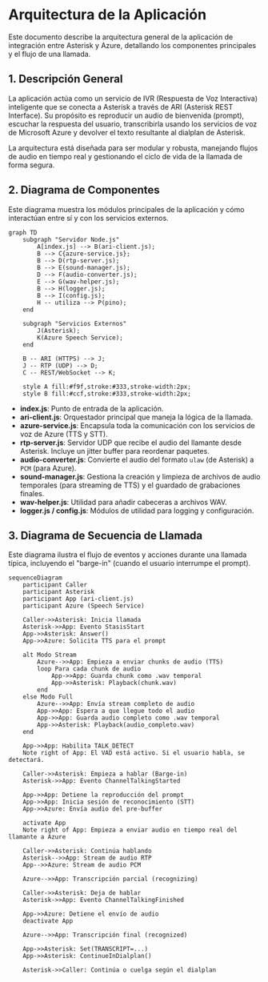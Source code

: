 # Arquitectura de la Aplicación

Este documento describe la arquitectura general de la aplicación de integración entre Asterisk y Azure, detallando los componentes principales y el flujo de una llamada.

## 1. Descripción General

La aplicación actúa como un servicio de IVR (Respuesta de Voz Interactiva) inteligente que se conecta a Asterisk a través de ARI (Asterisk REST Interface). Su propósito es reproducir un audio de bienvenida (prompt), escuchar la respuesta del usuario, transcribirla usando los servicios de voz de Microsoft Azure y devolver el texto resultante al dialplan de Asterisk.

La arquitectura está diseñada para ser modular y robusta, manejando flujos de audio en tiempo real y gestionando el ciclo de vida de la llamada de forma segura.

## 2. Diagrama de Componentes

Este diagrama muestra los módulos principales de la aplicación y cómo interactúan entre sí y con los servicios externos.

```mermaid
graph TD
    subgraph "Servidor Node.js"
        A[index.js] --> B(ari-client.js);
        B --> C{azure-service.js};
        B --> D(rtp-server.js);
        B --> E(sound-manager.js);
        D --> F(audio-converter.js);
        E --> G(wav-helper.js);
        B --> H(logger.js);
        B --> I(config.js);
        H -- utiliza --> P(pino);
    end

    subgraph "Servicios Externos"
        J(Asterisk);
        K(Azure Speech Service);
    end

    B -- ARI (HTTPS) --> J;
    J -- RTP (UDP) --> D;
    C -- REST/WebSocket --> K;

    style A fill:#f9f,stroke:#333,stroke-width:2px;
    style B fill:#ccf,stroke:#333,stroke-width:2px;
```

-   **index.js**: Punto de entrada de la aplicación.
-   **ari-client.js**: Orquestador principal que maneja la lógica de la llamada.
-   **azure-service.js**: Encapsula toda la comunicación con los servicios de voz de Azure (TTS y STT).
-   **rtp-server.js**: Servidor UDP que recibe el audio del llamante desde Asterisk. Incluye un jitter buffer para reordenar paquetes.
-   **audio-converter.js**: Convierte el audio del formato `ulaw` (de Asterisk) a `PCM` (para Azure).
-   **sound-manager.js**: Gestiona la creación y limpieza de archivos de audio temporales (para streaming de TTS) y el guardado de grabaciones finales.
-   **wav-helper.js**: Utilidad para añadir cabeceras a archivos WAV.
-   **logger.js / config.js**: Módulos de utilidad para logging y configuración.

## 3. Diagrama de Secuencia de Llamada

Este diagrama ilustra el flujo de eventos y acciones durante una llamada típica, incluyendo el "barge-in" (cuando el usuario interrumpe el prompt).

```mermaid
sequenceDiagram
    participant Caller
    participant Asterisk
    participant App (ari-client.js)
    participant Azure (Speech Service)

    Caller->>Asterisk: Inicia llamada
    Asterisk->>App: Evento StasisStart
    App->>Asterisk: Answer()
    App->>Azure: Solicita TTS para el prompt

    alt Modo Stream
        Azure-->>App: Empieza a enviar chunks de audio (TTS)
        loop Para cada chunk de audio
            App->>App: Guarda chunk como .wav temporal
            App->>Asterisk: Playback(chunk.wav)
        end
    else Modo Full
        Azure-->>App: Envía stream completo de audio
        App->>App: Espera a que llegue todo el audio
        App->>App: Guarda audio completo como .wav temporal
        App->>Asterisk: Playback(audio_completo.wav)
    end

    App->>App: Habilita TALK_DETECT
    Note right of App: El VAD está activo. Si el usuario habla, se detectará.

    Caller->>Asterisk: Empieza a hablar (Barge-in)
    Asterisk->>App: Evento ChannelTalkingStarted

    App->>App: Detiene la reproducción del prompt
    App->>App: Inicia sesión de reconocimiento (STT)
    App->>Azure: Envía audio del pre-buffer

    activate App
    Note right of App: Empieza a enviar audio en tiempo real del llamante a Azure

    Caller->>Asterisk: Continúa hablando
    Asterisk-->>App: Stream de audio RTP
    App-->>Azure: Stream de audio PCM

    Azure-->>App: Transcripción parcial (recognizing)

    Caller->>Asterisk: Deja de hablar
    Asterisk->>App: Evento ChannelTalkingFinished

    App->>Azure: Detiene el envío de audio
    deactivate App

    Azure-->>App: Transcripción final (recognized)

    App->>Asterisk: Set(TRANSCRIPT=...)
    App->>Asterisk: ContinueInDialplan()

    Asterisk->>Caller: Continúa o cuelga según el dialplan
```
